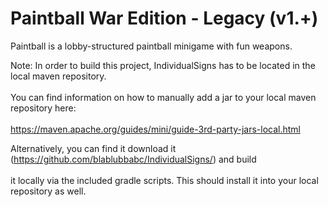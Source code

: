 # Paintball War Edition - Legacy (v1.+)

Paintball is a lobby-structured paintball minigame with fun weapons.

Note: In order to build this project, IndividualSigns has to be located in the local maven repository.<br />  
You can find information on how to manually add a jar to your local maven repository here:<br />  
https://maven.apache.org/guides/mini/guide-3rd-party-jars-local.html

Alternatively, you can find it download it (https://github.com/blablubbabc/IndividualSigns/) and build<br />  
it locally via the included gradle scripts. This should install it into your local repository as well.
